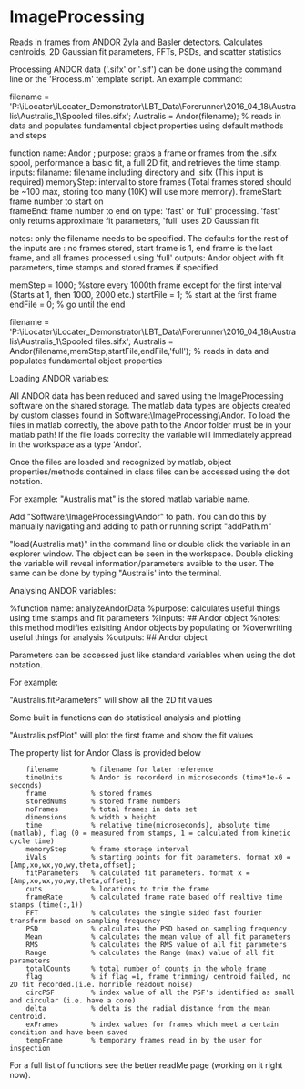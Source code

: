 # ImageProcessing
Reads in frames from ANDOR Zyla and Basler detectors. Calculates centroids, 2D Gaussian fit parameters, FFTs, PSDs, and scatter statistics

Processing ANDOR data ('.sifx' or '.sif') can be done using the command line or the 'Process.m' template script.
An example command: 

filename = 'P:\iLocater\iLocater_Demonstrator\LBT_Data\Forerunner\2016_04_18\Australis\Australis_1\Spooled files.sifx';
Australis = Andor(filename); % reads in data and populates fundamental object properties using default methods and steps

function name: Andor ;
purpose: grabs a frame or frames from the .sifx spool, performance a basic fit, a full 2D fit, and retrieves the time stamp. 
inputs: filaname: filename including directory and .sifx (This input is required)
        memoryStep: interval to store frames (Total frames stored should be ~100 max, storing too many (10K) will use more memory). 
        frameStart: frame number to start on        
        frameEnd: frame number to end on 
        type: 'fast' or 'full' processing. 'fast' only returns approximate fit parameters, 'full' uses 2D Gaussian fit
        
notes: only the filename needs to be specified. The defaults for the rest of the inputs are : no frames
stored, start frame is 1, end frame is the last frame, and all frames processed using 'full'
outputs: Andor object with fit parameters, time stamps and stored frames if specified. 

memStep = 1000; %store every 1000th frame except for the first interval (Starts at 1, then 1000, 2000 etc.)
startFile = 1; % start at the first frame
endFile = 0; % go until the end 

filename = 'P:\iLocater\iLocater_Demonstrator\LBT_Data\Forerunner\2016_04_18\Australis\Australis_1\Spooled files.sifx';
Australis = Andor(filename,memStep,startFile,endFile,'full'); % reads in data and populates fundamental object properties

Loading ANDOR variables:

All ANDOR data has been reduced and saved using the ImageProcessing software on the shared storage. The matlab data types are objects created by custom classes found in Software:\ImageProcessing\Andor. To load the files in matlab correctly, the above path to the Andor folder must be in your matlab path! If the file loads correclty the variable will immediately appread in the workspace as a type 'Andor'.

Once the files are loaded and recognized by matlab, object properties/methods contained in class files can be accessed using the dot notation.

For example:
"Australis.mat" is the stored matlab variable name.

Add "Software:\ImageProcessing\Andor" to path. You can do this by manually navigating and adding to path or running script "addPath.m"

"load(Australis.mat)" in the command line or double click the variable in an explorer window.
The object can be seen in the workspace. Double clicking the variable will reveal information/parameters avaible to the user. The same can be done by typing "Australis' into the terminal.

Analysing ANDOR variables:

%function name: analyzeAndorData
%purpose: calculates useful things using time stamps and fit parameters
%inputs: ## Andor object
%notes: this method modifies exisiting Andor objects by populating or
%overwriting useful things for analysis 
%outputs: ## Andor object


Parameters can be accessed just like standard variables when using the dot notation. 

For example:

"Australis.fitParameters" will show all the 2D fit values

Some built in functions can do statistical analysis and plotting
 
"Australis.psfPlot" will plot the first frame and show the fit values 

The property list for Andor Class is provided below 

        filename        % filename for later reference
        timeUnits       % Andor is recorderd in microseconds (time*1e-6 = seconds)
        frame           % stored frames
        storedNums      % stored frame numbers
        noFrames        % total frames in data set
        dimensions      % width x height
        time            % relative time(microseconds), absolute time (matlab), flag (0 = measured from stamps, 1 = calculated from kinetic cycle time)
        memoryStep      % frame storage interval
        iVals           % starting points for fit parameters. format x0 = [Amp,xo,wx,yo,wy,theta,offset];
        fitParameters   % calculated fit parameters. format x = [Amp,xo,wx,yo,wy,theta,offset];
        cuts            % locations to trim the frame
        frameRate       % calculated frame rate based off realtive time stamps (time(:,1))
        FFT             % calculates the single sided fast fourier transform based on sampling frequency
        PSD             % calculates the PSD based on sampling frequency
        Mean            % calculates the mean value of all fit parameters
        RMS             % calculates the RMS value of all fit parameters
        Range           % calculates the Range (max) value of all fit parameters
        totalCounts     % total number of counts in the whole frame
        flag            % if flag =1, frame trimming/ centroid failed, no 2D fit recorded.(i.e. horrible readout noise)
        circPSF         % index value of all the PSF's identified as small and circular (i.e. have a core)
        delta           % delta is the radial distance from the mean centroid.
        exFrames        % index values for frames which meet a certain condition and have been saved
        tempFrame       % temporary frames read in by the user for inspection

For a full list of functions see the better readMe page (working on it right now). 

